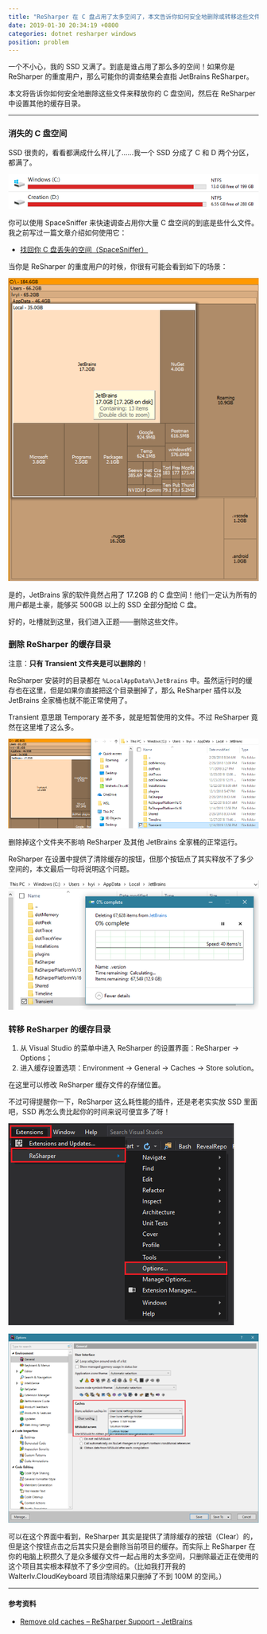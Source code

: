 ```yaml
---
title: "ReSharper 在 C 盘占用了太多空间了，本文告诉你如何安全地删除或转移这些文件"
date: 2019-01-30 20:34:19 +0800
categories: dotnet resharper windows
position: problem
---
```


一个不小心，我的 SSD 又满了。到底是谁占用了那么多的空间！如果你是 ReSharper 的重度用户，那么可能你的调查结果会直指 JetBrains ReSharper。

本文将告诉你如何安全地删除这些文件来释放你的 C 盘空间，然后在 ReSharper 中设置其他的缓存目录。

---

<div id="toc"></div>

### 消失的 C 盘空间

SSD 很贵的，看看都满成什么样儿了……我一个 SSD 分成了 C 和 D 两个分区，都满了。

![近乎满了的 SSD](/static/posts/2019-01-30-20-23-31.png)

你可以使用 SpaceSniffer 来快速调查占用你大量 C 盘空间的到底是些什么文件。我之前写过一篇文章介绍如何使用它：

- [找回你 C 盘丢失的空间（SpaceSniffer）](/windows/2017/09/17/find-lost-space-using-space-sniffer.html)

当你是 ReSharper 的重度用户的时候，你很有可能会看到如下的场景：

![JetBrains 家的软件竟然占据了这么多空间](/static/posts/2019-01-30-19-58-03.png)

是的，JetBrains 家的软件竟然占用了 17.2GB 的 C 盘空间！他们一定认为所有的用户都是土豪，能够买 500GB 以上的 SSD 全部分配给 C 盘。

好的，吐槽就到这里，我们进入正题——删除这些文件。

### 删除 ReSharper 的缓存目录

注意：**只有 Transient 文件夹是可以删除的**！

ReSharper 安装时的目录都在 `%LocalAppData%\JetBrains` 中。虽然运行时的缓存也在这里，但是如果你直接把这个目录删掉了，那么 ReSharper 插件以及 JetBrains 全家桶也就不能正常使用了。

Transient 意思跟 Temporary 差不多，就是短暂使用的文件。不过 ReSharper 竟然在这里堆了这么多。

![Transient](/static/posts/2019-01-30-20-10-46.png)

删除掉这个文件夹不影响 ReSharper 及其他 JetBrains 全家桶的正常运行。

ReSharper 在设置中提供了清除缓存的按钮，但那个按钮点了其实释放不了多少空间的，本文最后一句将说明这个问题。

![删除 Transient 目录](/static/posts/2019-01-30-20-34-07.png)

### 转移 ReSharper 的缓存目录

1. 从 Visual Studio 的菜单中进入 ReSharper 的设置界面：ReSharper -> Options；
2. 进入缓存设置选项：Environment -> General -> Caches -> Store solution。

在这里可以修改 ReSharper 缓存文件的存储位置。

不过可得提醒你一下，ReSharper 这么耗性能的插件，还是老老实实放 SSD 里面吧，SSD 再怎么贵比起你的时间来说可便宜多了呀！

![ReSharper Options](/static/posts/2019-01-30-20-27-21.png)

![更改缓存目录](/static/posts/2019-01-30-20-28-18.png)

可以在这个界面中看到，ReSharper 其实是提供了清除缓存的按钮（Clear）的，但是这个按钮点击之后其实只是会删除当前项目的缓存。而实际上 ReSharper 在你的电脑上积攒久了是众多缓存文件一起占用的太多空间，只删除最近正在使用的这个项目其实根本释放不了多少空间的。（比如我打开我的 Walterlv.CloudKeyboard 项目清除结果只删掉了不到 100M 的空间。）

---

#### 参考资料

- [Remove old caches – ReSharper Support - JetBrains](https://resharper-support.jetbrains.com/hc/en-us/community/posts/360000087690-Remove-old-caches)
